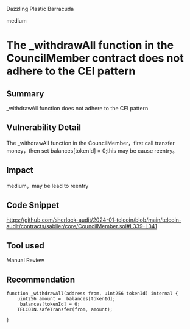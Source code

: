 Dazzling Plastic Barracuda

medium

# The _withdrawAll function in the CouncilMember contract does not adhere to the CEI pattern

## Summary
_withdrawAll function does not adhere to the CEI pattern
## Vulnerability Detail
The _withdrawAll function in the CouncilMember，first call transfer money，then set balances[tokenId] = 0;this may  be cause reentry。
## Impact
medium，may be lead to reentry
## Code Snippet
https://github.com/sherlock-audit/2024-01-telcoin/blob/main/telcoin-audit/contracts/sablier/core/CouncilMember.sol#L339-L341
## Tool used

Manual Review

## Recommendation
    function _withdrawAll(address from, uint256 tokenId) internal {
        uint256 amount =  balances[tokenId];
         balances[tokenId] = 0;
        TELCOIN.safeTransfer(from, amount);
        
    }